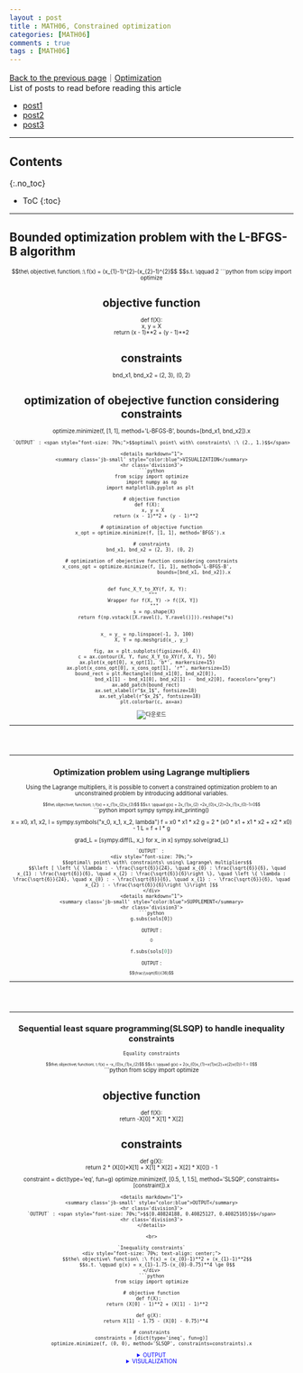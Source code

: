 ```yaml
---
layout : post
title : MATH06, Constrained optimization
categories: [MATH06]
comments : true
tags : [MATH06]
---
```

[Back to the previous page](https://userdyk-github.github.io/Study.html)｜[Optimization](https://userdyk-github.github.io/math06/MATH06-Contents.html) <br>
List of posts to read before reading this article
- <a href='https://userdyk-github.github.io/'>post1</a>
- <a href='https://userdyk-github.github.io/'>post2</a>
- <a href='https://userdyk-github.github.io/'>post3</a>

---

## Contents
{:.no_toc}

* ToC
{:toc}

<hr class="division1">

## **Bounded optimization problem with the L-BFGS-B algorithm**
<div style="font-size: 70%; text-align: center;">
    $$the\ objective\ function\ :\ f(x) = (x_{1}-1)^{2}-(x_{2}-1)^{2}$$
    $$s.t. \qquad 2<x_{1}<3,\ 0 \le x_{2} \le 2$$
</div>
```python
from scipy import optimize

# objective function
def f(X):   
    x, y = X   
    return (x - 1)**2 + (y - 1)**2 

# constraints
bnd_x1, bnd_x2 = (2, 3), (0, 2) 

# optimization of obejective function considering constraints
optimize.minimize(f, [1, 1], method='L-BFGS-B', 
                  bounds=[bnd_x1, bnd_x2]).x 
```
`OUTPUT` : <span style="font-size: 70%;">$$optimal\ point\ with\ constraints\ :\ (2., 1.)$$</span>

<details markdown="1">
<summary class='jb-small' style="color:blue">VISUALIZATION</summary>
<hr class='division3'>
```python
from scipy import optimize
import numpy as np
import matplotlib.pyplot as plt 

# objective function
def f(X):   
    x, y = X   
    return (x - 1)**2 + (y - 1)**2 

# optimization of objective function
x_opt = optimize.minimize(f, [1, 1], method='BFGS').x 

# constraints
bnd_x1, bnd_x2 = (2, 3), (0, 2) 

# optimization of obejective function considering constraints
x_cons_opt = optimize.minimize(f, [1, 1], method='L-BFGS-B',   
                               bounds=[bnd_x1, bnd_x2]).x 


def func_X_Y_to_XY(f, X, Y):   
    """   
    Wrapper for f(X, Y) -> f([X, Y])   
    """  
    s = np.shape(X)  
    return f(np.vstack([X.ravel(), Y.ravel()])).reshape(*s) 


x_ = y_ = np.linspace(-1, 3, 100)   
X, Y = np.meshgrid(x_, y_)

fig, ax = plt.subplots(figsize=(6, 4))   
c = ax.contour(X, Y, func_X_Y_to_XY(f, X, Y), 50)   
ax.plot(x_opt[0], x_opt[1], 'b*', markersize=15)   
ax.plot(x_cons_opt[0], x_cons_opt[1], 'r*', markersize=15)  
bound_rect = plt.Rectangle((bnd_x1[0], bnd_x2[0]),    
                           bnd_x1[1] - bnd_x1[0], bnd_x2[1] -  bnd_x2[0], facecolor="grey")   
ax.add_patch(bound_rect)    
ax.set_xlabel(r"$x_1$", fontsize=18)    
ax.set_ylabel(r"$x_2$", fontsize=18) 
plt.colorbar(c, ax=ax)
```
![다운로드](https://user-images.githubusercontent.com/52376448/65370629-0f375380-dc96-11e9-9e79-aba55cae09ee.png)
<hr class='division3'>
</details>

<br><br><br>
<hr class="division2">

## **Optimization problem using Lagrange multipliers**
Using the Lagrange multipliers, it is possible to convert a constrained optimization problem to an unconstrained problem by introducing additional variables. 
<div style="font-size: 70%; text-align: center;">
    $$the\ objective\ function\ :\ f(x) = x_{1}x_{2}x_{3}$$
    $$s.t. \qquad g(x) = 2x_{1}x_{2} +2x_{0}x_{2}+2x_{1}x_{0}-1=0$$
</div>
```python
import sympy 
sympy.init_printing()

x = x0, x1, x2, l = sympy.symbols("x_0, x_1, x_2, lambda") 
f = x0 * x1 * x2 
g = 2 * (x0 * x1 + x1 * x2 + x2 * x0) - 1
L = f + l * g 

grad_L = [sympy.diff(L, x_) for x_ in x]
sympy.solve(grad_L) 
```
`OUTPUT` : 
<div style="font-size: 70%;">
    $$optimal\ point\ with\ constraints\ using\ Lagrange\ multipliers$$
    $$\left [ \left \{ \lambda : - \frac{\sqrt{6}}{24}, \quad x_{0} : \frac{\sqrt{6}}{6}, \quad x_{1} : \frac{\sqrt{6}}{6}, \quad x_{2} : \frac{\sqrt{6}}{6}\right \}, \quad \left \{ \lambda : \frac{\sqrt{6}}{24}, \quad x_{0} : - \frac{\sqrt{6}}{6}, \quad x_{1} : - \frac{\sqrt{6}}{6}, \quad x_{2} : - \frac{\sqrt{6}}{6}\right \}\right ]$$
</div>
<details markdown="1">
<summary class='jb-small' style="color:blue">SUPPLEMENT</summary>
<hr class='division3'>
```python
g.subs(sols[0])
```
`OUTPUT` : <span style="font-size: 70%;">$$0$$</span>
```python
f.subs(sols[0])
```
`OUTPUT` : <span style="font-size: 70%;">$$\frac{\sqrt{6}}{36}$$</span>
<hr class='division3'>
</details>

<br><br><br>
<hr class="division2">

## **Sequential least square programming(SLSQP) to handle inequality constraints**  
`Equality constraints`
<div style="font-size: 70%; text-align: center;">
    $$the\ objective\ function\ :\ f(x) = -x_{0}x_{1}x_{2}$$
    $$s.t. \qquad g(x) = 2(x_{0}x_{1}+x{1}x{2}+x{2}x{0})-1 = 0$$
</div>
```python
from scipy import optimize

# objective function
def f(X):   
    return -X[0] * X[1] * X[2] 

# constraints
def g(X):   
    return 2 * (X[0]*X[1] + X[1] * X[2] + X[2] * X[0]) - 1

constraint = dict(type='eq', fun=g) 
optimize.minimize(f, [0.5, 1, 1.5], method='SLSQP', constraints=[constraint]).x
```
<details markdown="1">
<summary class='jb-small' style="color:blue">OUTPUT</summary>
<hr class='division3'>
`OUTPUT` : <span style="font-size: 70%;">$$[0.40824188, 0.40825127, 0.40825165]$$</span>
<hr class='division3'>
</details>

<br>

`Inequality constraints`
<div style="font-size: 70%; text-align: center;">
    $$the\ objective\ function\ :\ f(x) = (x_{0}-1)**2 + (x_{1}-1)**2$$
    $$s.t. \qquad g(x) = x_{1}-1.75-(x_{0}-0.75)**4 \ge 0$$
</div>
```python
from scipy import optimize

# objective function
def f(X):  
    return (X[0] - 1)**2 + (X[1] - 1)**2
    
def g(X):  
    return X[1] - 1.75 - (X[0] - 0.75)**4 

# constraints
constraints = [dict(type='ineq', fun=g)]
optimize.minimize(f, (0, 0), method='SLSQP', constraints=constraints).x
```
<details markdown="1">
<summary class='jb-small' style="color:blue">OUTPUT</summary>
<hr class='division3'>
`OUTPUT` : <span style="font-size: 70%;">$$[0.96857656, 1.75228252]$$</span>
<hr class='division3'>
</details>
<details markdown="1">
<summary class='jb-small' style="color:blue">VISULALIZATION</summary>
<hr class='division3'>
```python
from scipy import optimize
import numpy as np
import matplotlib.pyplot as plt

def f(X):  
    return (X[0] - 1)**2 + (X[1] - 1)**2
def g(X):  
    return X[1] - 1.75 - (X[0] - 0.75)**4 
  
constraints = [dict(type='ineq', fun=g)]
x_opt = optimize.minimize(f, (0, 0), method='BFGS').x 
x_cons_opt = optimize.minimize(f, (0, 0), method='SLSQP', constraints=constraints).x


x_ = y_ = np.linspace(-1, 3, 100)   
X, Y = np.meshgrid(x_, y_)  

fig, ax = plt.subplots(figsize=(6, 4)) 
c = ax.contour(X, Y, func_X_Y_to_XY(f, X, Y), 50)   
ax.plot(x_opt[0], x_opt[1], 'b*', markersize=15)  
ax.plot(x_, 1.75 + (x_-0.75)**4, 'k-', markersize=15)  
ax.fill_between(x_, 1.75 + (x_-0.75)**4, 3, color='grey')   
ax.plot(x_cons_opt[0], x_cons_opt[1], 'r*', markersize=15) 

ax.set_ylim(-1, 3) 
ax.set_xlabel(r"$x_0$", fontsize=18)   
ax.set_ylabel(r"$x_1$", fontsize=18)   
plt.colorbar(c, ax=ax)
```
![다운로드 (1)](https://user-images.githubusercontent.com/52376448/65371853-ebc6d580-dca2-11e9-8dd2-0512e6374b04.png)
<hr class='division3'>
</details>
<br><br><br>
<hr class="division1">

List of posts followed by this article
- [post1](https://userdyk-github.github.io/)
- <a href='https://userdyk-github.github.io/'>post2</a>
- <a href='https://userdyk-github.github.io/'>post3</a>

---

Reference
- [post1](https://userdyk-github.github.io/)
- <a href='https://userdyk-github.github.io/'>post2</a>
- <a href='https://userdyk-github.github.io/'>post3</a>

---


